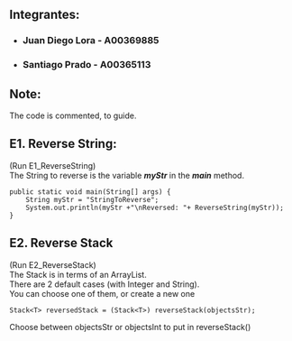 ## Integrantes:
* ### Juan Diego Lora - A00369885
* ### Santiago Prado - A00365113

## Note:
The code is commented, to guide.

## E1. Reverse String:
(Run E1_ReverseString)<br>
The String to reverse is the variable **_myStr_** in the **_main_** method.<br>

    public static void main(String[] args) {
        String myStr = "StringToReverse";
        System.out.println(myStr +"\nReversed: "+ ReverseString(myStr));
    }
## E2. Reverse Stack
(Run E2_ReverseStack)<br>
The Stack is in terms of an ArrayList. <br>
There are 2 default cases (with Integer and String).<br>
You can choose one of them, or create a new one<br>

    Stack<T> reversedStack = (Stack<T>) reverseStack(objectsStr);

Choose between objectsStr or objectsInt to put in reverseStack()
        